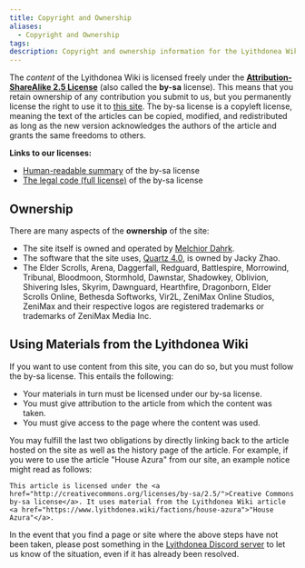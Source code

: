 ```yaml
---
title: Copyright and Ownership
aliases:
  - Copyright and Ownership
tags: 
description: Copyright and ownership information for the Lyithdonea Wiki.
---
```

The _content_ of the Lyithdonea Wiki is licensed freely under the **[Attribution-ShareAlike 2.5 License](http://creativecommons.org/licenses/by-sa/2.5/)** (also called the **by-sa** license). This means that you retain ownership of any contribution you submit to us, but you permanently license the right to use it to [this site](https://www.lyithdonea.wiki/). The by-sa license is a copyleft license, meaning the text of the articles can be copied, modified, and redistributed as long as the new version acknowledges the authors of the article and grants the same freedoms to others.

**Links to our licenses:**
* [Human-readable summary](http://creativecommons.org/licenses/by-sa/2.5/) of the by-sa license
* [The legal code (full license)](http://creativecommons.org/licenses/by-sa/2.5/legalcode) of the by-sa license
## Ownership
There are many aspects of the **ownership** of the site:

- The site itself is owned and operated by [Melchior Dahrk](https://next.nexusmods.com/profile/MelchiorDahrk/about-me).
- The software that the site uses, [Quartz 4.0](https://quartz.jzhao.xyz/), is owned by Jacky Zhao.
- The Elder Scrolls, Arena, Daggerfall, Redguard, Battlespire, Morrowind, Tribunal, Bloodmoon, Stormhold, Dawnstar, Shadowkey, Oblivion, Shivering Isles, Skyrim, Dawnguard, Hearthfire, Dragonborn, Elder Scrolls Online, Bethesda Softworks, Vir2L, ZeniMax Online Studios, ZeniMax and their respective logos are registered trademarks or trademarks of ZeniMax Media Inc.
## Using Materials from the Lyithdonea Wiki
If you want to use content from this site, you can do so, but you must follow the by-sa license. This entails the following:

- Your materials in turn must be licensed under our by-sa license.
- You must give attribution to the article from which the content was taken.
- You must give access to the page where the content was used.

You may fulfill the last two obligations by directly linking back to the article hosted on the site as well as the history page of the article. For example, if you were to use the article "House Azura" from our site, an example notice might read as follows:

```
This article is licensed under the <a href="http://creativecommons.org/licenses/by-sa/2.5/">​Creative Commons by-sa license</a>. It uses material from the Lyithdonea Wiki article <a href="https://www.lyithdonea.wiki/factions/house-azura">​"House Azura"</a>.
```

In the event that you find a page or site where the above steps have not been taken, please post something in the [Lyithdonea Discord server](https://discord.gg/w9xE9qxaPX) to let us know of the situation, even if it has already been resolved.